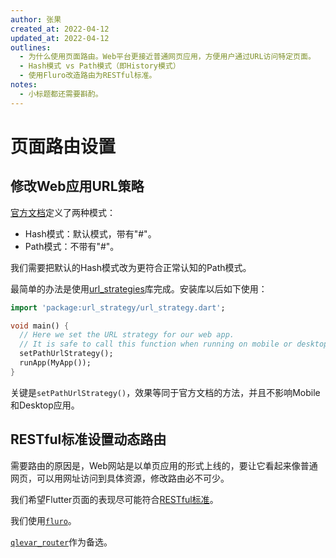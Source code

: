 ```yaml
---
author: 张果
created_at: 2022-04-12
updated_at: 2022-04-12
outlines:
  - 为什么使用页面路由。Web平台更接近普通网页应用，方便用户通过URL访问特定页面。
  - Hash模式 vs Path模式（即History模式）
  - 使用Fluro改造路由为RESTful标准。
notes:
  - 小标题都还需要斟酌。
---
```


# 页面路由设置

## 修改Web应用URL策略

[官方文档](https://flutter.dev/docs/development/ui/navigation/url-strategies)定义了两种模式：

- Hash模式：默认模式，带有"#"。
- Path模式：不带有"#"。

我们需要把默认的Hash模式改为更符合正常认知的Path模式。

最简单的办法是使用[url_strategies](https://pub.dev/packages/url_strategy)库完成。安装库以后如下使用：

```dart
import 'package:url_strategy/url_strategy.dart';

void main() {
  // Here we set the URL strategy for our web app.
  // It is safe to call this function when running on mobile or desktop as well.
  setPathUrlStrategy();
  runApp(MyApp());
}
```

关键是`setPathUrlStrategy()`，效果等同于官方文档的方法，并且不影响Mobile和Desktop应用。

## RESTful标准设置动态路由

需要路由的原因是，Web网站是以单页应用的形式上线的，要让它看起来像普通网页，可以用网址访问到具体资源，修改路由必不可少。

我们希望Flutter页面的表现尽可能符合[RESTful标准](https://restfulapi.net)。


我们使用[`fluro`](https://pub.dev/packages/fluro)。

[`qlevar_router`](https://pub.dev/packages/qlevar_router)作为备选。
